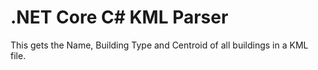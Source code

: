 # .NET Core C# KML  Parser
This gets the Name, Building Type and Centroid of all buildings in a KML file.
